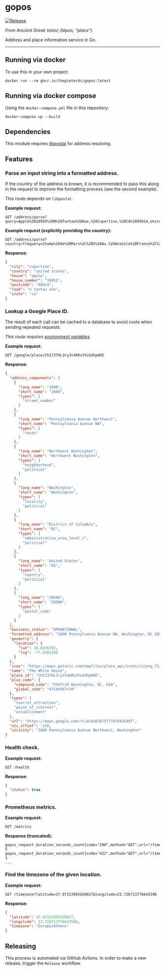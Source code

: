 # gopos

[![Release](https://github.com/thepieterdc/gopos/actions/workflows/release.yml/badge.svg)](https://github.com/thepieterdc/gopos/actions/workflows/release.yml)

_From Ancient Greek τόπος (tópos, “place”)._

Address and place information service in Go.

---

## Running via docker
To use this in your own project:
```shell
docker run --rm ghcr.io/thepieterdc/gopos:latest
```

## Running via docker compose
Using the `docker-compose.yml` file in this repository:
```shell
docker-compose up --build
```

## Dependencies
This module requires [libpostal](https://github.com/openvenues/libpostal) for address resolving.

## Features

### Parse an input string into a formatted address.
If the country of the address is known, it is recommended to pass this along in the request to improve the formatting process (see the second example).

This route depends on `libpostal`.

**Example request:**

```http request
GET /address/parse?query=Apple%2010955%20N%20Tantau%20Ave,%20Cupertino,%20CA%2095014,United%20States
```

**Example request (explicitly providing the country):**

```http request
GET /address/parse?country=fr&query=Champ%20de%20Mars%2C%205%20Av.%20Anatole%20France%2C%2075007%20Paris
```

**Response:**

```json
{
  "city": "cupertino",
  "country": "united states",
  "house": "apple",
  "house_number": "10955",
  "postcode": "95014",
  "road": "n tantau ave",
  "state": "ca"
}
```

### Lookup a Google Place ID.

The result of each call can be cached to a database to avoid costs when sending repeated requests. 

_This route requires [environment variables](CONFIGURATION.md)._

**Example request:**

```http request
GET /google/place/ChIJ37HL3ry3t4kRv3YLbdhpWXE
```

**Response:**

```json
{
  "address_components": [
    {
      "long_name": "1600",
      "short_name": "1600",
      "types": [
        "street_number"
      ]
    },
    {
      "long_name": "Pennsylvania Avenue Northwest",
      "short_name": "Pennsylvania Avenue NW",
      "types": [
        "route"
      ]
    },
    {
      "long_name": "Northwest Washington",
      "short_name": "Northwest Washington",
      "types": [
        "neighborhood",
        "political"
      ]
    },
    {
      "long_name": "Washington",
      "short_name": "Washington",
      "types": [
        "locality",
        "political"
      ]
    },
    {
      "long_name": "District of Columbia",
      "short_name": "DC",
      "types": [
        "administrative_area_level_1",
        "political"
      ]
    },
    {
      "long_name": "United States",
      "short_name": "US",
      "types": [
        "country",
        "political"
      ]
    },
    {
      "long_name": "20500",
      "short_name": "20500",
      "types": [
        "postal_code"
      ]
    }
  ],
  "business_status": "OPERATIONAL",
  "formatted_address": "1600 Pennsylvania Avenue NW, Washington, DC 20500, USA",
  "geometry": {
    "location": {
      "lat": 38.8976763,
      "lng": -77.0365298
    }
  },
  "icon": "https://maps.gstatic.com/mapfiles/place_api/icons/v1/png_71/civic_building-71.png",
  "name": "The White House",
  "place_id": "ChIJ37HL3ry3t4kRv3YLbdhpWXE",
  "plus_code": {
    "compound_code": "VXX7+39 Washington, DC, USA",
    "global_code": "87C4VXX7+39"
  },
  "types": [
    "tourist_attraction",
    "point_of_interest",
    "establishment"
  ],
  "url": "https://maps.google.com/?cid=8167675777476425407",
  "utc_offset": -240,
  "vicinity": "1600 Pennsylvania Avenue Northwest, Washington"
}
```

### Health check.

**Example request:**

```http request
GET /health
```

**Response:**

```json
{
  "status": true
}
```

### Prometheus metrics.

**Example request:**

```http request
GET /metrics
```

**Response (truncated):**

```text
gopos_request_duration_seconds_count{code="200",method="GET",url="/timezone"} 5
gopos_request_duration_seconds_count{code="422",method="GET",url="/timezone"} 1
...
```

### Find the timezone of the given location.

**Example request:**

```http request
GET /timezone?latitude=37.97153995920827&longitude=23.726713776643596
```

**Response:**

```json
{
  "latitude": 37.97153995920827,
  "longitude": 23.726713776643596,
  "timezone": "Europe/Athens"
}
```

## Releasing
This process is automated via GitHub Actions. In order to make a new release, trigger the `Release` workflow.
